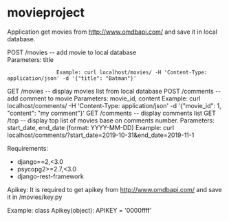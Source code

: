 # movieproject

Application get movies from http://www.omdbapi.com/ and save it in local database.

POST /movies   -- add movie to local database </br>
                    Parameters: title </br>
                    
                    Example: curl localhost/movies/ -H 'Content-Type: application/json' -d '{"title": "Batman"}'
                    
GET /movies     -- display movies list from local database
POST /comments -- add comment to movie
                    Parameters: movie_id, content
                    Example: curl localhost/comments/ -H 'Content-Type: application/json' -d '{"movie_id": 1, "content": "my comment"}'
GET /comments  -- display comments list
GET /top       -- display top list of movies base on comments number. 
                    Parameters: start_date, end_date (format: YYYY-MM-DD)
                    Example: curl localhost/comments/?start_date=2019-10-31&end_date=2019-11-1

Requirements:
- django==2,<3.0
- psycopg2>=2.7,<3.0
- django-rest-framework

Apikey:
It is required to get apikey from http://www.omdbapi.com/ and save it in /movies/key.py

Example:
    class Apikey(object):
        APIKEY = '0000ffff'
